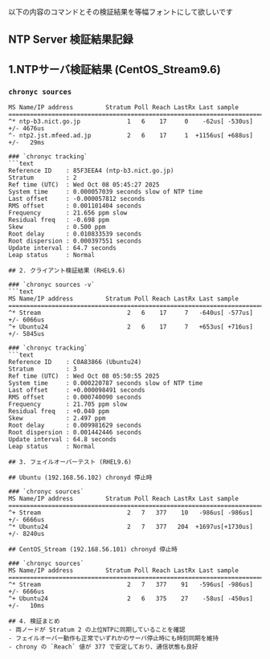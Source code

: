 以下の内容のコマンドとその検証結果を等幅フォントにして欲しいです

## NTP Server 検証結果記録

## 1.NTPサーバ検証結果 (CentOS_Stream9.6)

### `chronyc sources`  
```text
MS Name/IP address         Stratum Poll Reach LastRx Last sample
===============================================================================  
^* ntp-b3.nict.go.jp             1   6    17     0    -62us[ -530us] +/- 4676us  
^- ntp2.jst.mfeed.ad.jp          2   6    17     1  +1156us[ +688us] +/-   29ms  

### `chronyc tracking`  
```text
Reference ID    : 85F3EEA4 (ntp-b3.nict.go.jp)  
Stratum         : 2  
Ref time (UTC)  : Wed Oct 08 05:45:27 2025  
System time     : 0.000057039 seconds slow of NTP time  
Last offset     : -0.000057812 seconds  
RMS offset      : 0.001101404 seconds  
Frequency       : 21.656 ppm slow  
Residual freq   : -0.698 ppm  
Skew            : 0.500 ppm  
Root delay      : 0.010833539 seconds  
Root dispersion : 0.000397551 seconds  
Update interval : 64.7 seconds  
Leap status     : Normal  

## 2. クライアント検証結果 (RHEL9.6)  

### `chronyc sources -v`  
```text
MS Name/IP address         Stratum Poll Reach LastRx Last sample  
===============================================================================  
^* Stream                        2   6    17     7   -640us[ -577us] +/- 6066us  
^+ Ubuntu24                      2   6    17     7   +653us[ +716us] +/- 5845us 

### `chronyc tracking`  
```text
Reference ID    : C0A83866 (Ubuntu24)  
Stratum         : 3  
Ref time (UTC)  : Wed Oct 08 05:50:55 2025  
System time     : 0.000220787 seconds slow of NTP time  
Last offset     : +0.000098491 seconds  
RMS offset      : 0.000740090 seconds  
Frequency       : 21.705 ppm slow  
Residual freq   : +0.040 ppm  
Skew            : 2.497 ppm  
Root delay      : 0.009981629 seconds  
Root dispersion : 0.001442446 seconds  
Update interval : 64.8 seconds  
Leap status     : Normal  

## 3. フェイルオーバーテスト (RHEL9.6)  

## Ubuntu (192.168.56.102) chronyd 停止時  

### `chronyc sources`  
MS Name/IP address         Stratum Poll Reach LastRx Last sample  
===============================================================================  
^+ Stream                        2   7   377    10   -986us[ -986us] +/- 6666us  
^* Ubuntu24                      2   7   377   204  +1697us[+1730us] +/- 8240us  

## CentOS_Stream (192.168.56.101) chronyd 停止時  

### `chronyc sources`  
MS Name/IP address         Stratum Poll Reach LastRx Last sample  
===============================================================================  
^* Stream                        2   7   377    91   -596us[ -986us] +/- 6666us  
^+ Ubuntu24                      2   6   375    27    -58us[ -450us] +/-   10ms  

## 4. 検証まとめ  
- 両ノードが Stratum 2 の上位NTPに同期していることを確認  
- フェイルオーバー動作も正常でいずれかのサーバ停止時にも時刻同期を維持  
- chrony の `Reach` 値が 377 で安定しており、通信状態も良好  